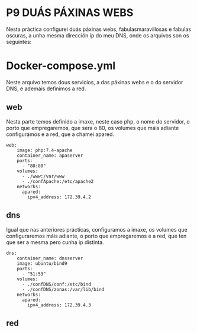 # P9 DUÁS PÁXINAS WEBS

Nesta práctica configurei duás páxinas webs, fabulasmaravillosas e fabulas oscuras, a unha mesma dirección ip do meu DNS, onde os arquivos son os seguintes:

# Docker-compose.yml
Neste arquivo temos dous servicios, a das páxinas webs e o do servidor DNS, e ademáis definimos a red.

## web

Nesta parte temos definido a imaxe, neste caso php, o nome do servidor, o porto que empregaremos, que sera o 80, os volumes que máis adiante configuramos e a red, que a chamei apared.
```
web:
    image: php:7.4-apache
    container_name: apaserver
    ports:
      - "80:80"
    volumes:
      - ./www:/var/www
      - ./confApache:/etc/apache2
    networks:
      apared:
        ipv4_address: 172.39.4.2
```

## dns

Igual que nas anteriores prácticas, configuramos a imaxe, os volumes que configuraremos máis adiante, o porto que empregaremos e a red, que ten que ser a mesma pero cunha ip distinta.

```
dns:
    container_name: dnsserver
    image: ubuntu/bind9
    ports:
      - "51:53"
    volumes:
      - ./confDNS/conf:/etc/bind
      - ./confDNS/zonas:/var/lib/bind
    networks:
      apared:
        ipv4_address: 172.39.4.3
```
## red
